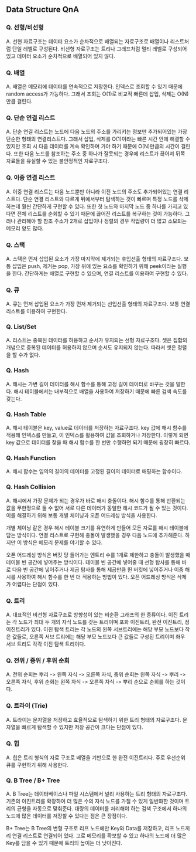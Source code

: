 ## Data Structure QnA

### Q. 선형/비선형
A. 선현 자료구조는 데이터 요소가 순차적으로 배열되는 자료구조로 배열이나 리스트처럼 단일 레벨로 구성된다. 비선형 자료구조는 트리나 그래프처럼 멀티 레벨로 구성되어 있고 데이터 요소가 순차적으로 배열되어 있지 않다.

### Q. 배열
A. 배열은 메모리에 데이터를 연속적으로 저장한다. 인덱스로 조회할 수 있기 때문에 random access가 가능하다. 그래서 조회는 O(1)로 비교적 빠른데 삽입, 삭제는 O(N)만큼 걸린다.

### Q. 단순 연결 리스트
A. 단순 연결 리스트는 노드에 다음 노드의 주소를 가리키는 정보만 추가되어있는 가장 단순한 형태의 연결리스트다. 그래서 삽입, 삭제를 O(1)이라는 빠른 시간 안에 해결할 수 있지만 조회 시 다음 데이터를 계속 확인하며 가야 하기 때문에 O(N)만큼의 시간이 걸린다. 또한 다음 노드를 참조하는 주소 중 하나가 잘못되는 경우에 리스트가 끊어져 뒤쪽 자료들을 유실할 수 있는 불안정적인 자료구조다.

### Q. 이중 연결 리스트
A. 이중 연결 리스트는 다음 노드뿐만 아니라 이전 노드의 주소도 추가되어있는 연결 리스트다. 단순 연결 리스트와 다르게 뒤에서부터 탐색하는 것이 빠르며 특정 노드를 삭제하는데 훨씬 간단하게 구현할 수 있다. 또한 첫 노드와 마지막 노드 중 하나를 가지고 있다면 전체 리스트를 순회할 수 있기 때문에 끊어진 리스트를 복구하는 것이 가능하다. 그러나 관리해야 할 참조 주소가 2개로 삽입이나 정렬의 경우 작업량이 더 많고 소모되는 메모리 양도 많다.

### Q. 스택
A. 스택은 먼저 삽입된 요소가 가장 마지막에 제거되는 후입선출 형태의 자료구조다. 보통 삽입은 push, 제거는 pop, 가장 위에 있는 요소를 확인하기 위해 peek이라는 실행을 한다. 간단하게는 배열로 구현할 수 있으며, 연결 리스트를 이용하여 구현할 수 있다.

### Q. 큐
A. 큐는 먼저 삽입된 요소가 가장 먼저 제거되는 선입선출 형태의 자료구조다. 보통 연결 리스트를 이용하여 구현한다.

### Q. List/Set
A. 리스트는 중복된 데이터를 허용하고 순서가 유지되는 선형 자료구조다. 셋은 집합의 개념으로 중복된 데이터를 허용하지 않으며 순서도 유지되지 않는다. 따라서 셋은 정렬을 할 수가 없다.

### Q. Hash
A. 해시는 가변 길이 데이터를 해시 함수를 통해 고정 길이 데이터로 바꾸는 것을 말한다. 해시 테이블에서는 내부적으로 배열을 사용하여 저장하기 때문에 빠른 검색 속도를 갖는다.

### Q. Hash Table
A. 해시 테이블은 key, value로 데이터를 저장하는 자료구조다. key 값에 해시 함수를 적용해 인덱스를 만들고, 이 인덱스를 활용하여 값을 조회하거나 저장한다. 이렇게 되면 key 값으로 데이터를 찾을 때 해시 함수를 한 번만 수행하면 되기 때문에 굉장히 빠르다.

### Q. Hash Function
A. 해시 함수는 임의의 길이의 데이터를 고정된 길이의 데이터로 매핑하는 함수이다. 

### Q. Hash Collision
A. 해시에서 가장 문제가 되는 경우가 바로 해시 충돌이다. 해시 함수를 통해 반환되는 값을 무한정으로 둘 수 없어 서로 다른 데이터가 동일한 해시 코드가 될 수 있는 것이다. 이를 해결하기 위해 보통 개별 체이닝과 오픈 어드레싱 방식을 사용한다.

개별 체이닝 같은 경우 해시 테이블 크기를 유연하게 만들어 모든 자료를 해시 테이블에 담는 방식이다. 연결 리스트로 구현해 충돌이 발생했을 경우 다음 노드에 추가해준다. 하지만 이 방식은 메모리 문제를 야기할 수 있다.

오픈 어드레싱 방식은 버킷 당 들어가는 엔트리 수를 1개로 제한하고 충돌이 발생했을 때 테이블 빈 공간에 넣어주는 방식이다. 테이블 빈 공간에 넣어줄 때 선형 탐사를 통해 바로 다음 빈 공간에 넣어주거나 제곱 탐사를 통해 제곱만큼 뛴 버킷에 넣어주거나 이중 해시를 사용하여 해시 함수를 한 번 더 적용하는 방법이 있다. 오픈 어드레싱 방식은 삭제가 어렵다는 단점이 있다.

### Q. 트리
A. 대표적인 비선형 자료구조로 방향성이 있는 비순환 그래프의 한 종류이다. 이진 트리는 각 노드가 최대 두 개의 자식 노드를 갖는 트리이며 포화 이진트리, 완전 이진트리, 정 이진트리가 있다. 이진 탐색 트리는 각 노드의 왼쪽 서브트리에는 해당 부모 노드보다 작은 값들로, 오른쪽 서브 트리에는 해당 부모 노드보다 큰 값들로 구성된 트리이며 좌우 서브 트리도 각각 이진 탐색 트리이다.

### Q. 전위 / 중위 / 후위 순회
A. 전위 순회는 뿌리 -> 왼쪽 자식 -> 오른쪽 자식, 중위 순회는 왼쪽 자식 -> 뿌리 -> 오른쪽 자식, 후위 순회는 왼쪽 자식 -> 오른쪽 자식 -> 뿌리 순으로 순회를 하는 것이다.

### Q. 트라이 (Trie)
A. 트라이는 문자열을 저장하고 효율적으로 탐색하기 위한 트리 형태의 자료구조다. 문자열을 빠르게 탐색할 수 있지만 저장 공간이 크다는 단점이 있다.

### Q. 힙
A. 힙은 트리 형식의 자료 구조로 배열을 기반으로 한 완전 이진트리다. 주로 우선순위 큐를 구현하기 위해 사용한다.

### Q. B Tree / B+ Tree
A. B Tree는 데이터베이스나 파일 시스템에서 널리 사용하는 트리 형태의 자료구조다. 기존의 이진트리를 확장하여 더 많은 수의 자식 노드를 가질 수 있게 일반화한 것이며 트리의 균형을 자동으로 맞춰준다. 대량의 데이터를 처리해야 하는 검색 구조에서 하나의 노드에 많은 데이터를 저장할 수 있다는 점은 큰 장점이다.

B+ Tree는 B Tree의 변형 구조로 리프 노드에만 Key와 Data를 저장하고, 리프 노드끼리 연결 리스트로 연결되어 있다. 고로 메모리를 확보할 수 있고 하나의 노드에 더 많은 Key를 담을 수 있기 때문에 트리의 높이는 더 낮아진다.
